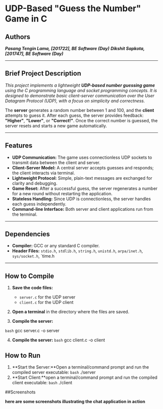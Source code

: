 # UDP-Based "Guess the Number" Game in C

## Authors

**_Pasang Tengin Lama, [201722], BE Software (Day)_**
**_Dikshit Sapkota, [201747], BE Software (Day)_**


---

##  Brief Project Description

_This project implements a lightweight **UDP-based number guessing game** using the C programming language and socket programming concepts. It is designed to demonstrate basic client-server communication over the User Datagram Protocol (UDP), with a focus on simplicity and correctness._

The **server** generates a random number between 1 and 100, and the **client** attempts to guess it. After each guess, the server provides feedback: **"Higher"**, **"Lower"**, or **"Correct!"**. Once the correct number is guessed, the server resets and starts a new game automatically.

---

##  Features

- **UDP Communication:** The game uses connectionless UDP sockets to transmit data between the client and server.
- **Client-Server Model:** A central server accepts guesses and responds; the client interacts via terminal.
- **Lightweight Protocol:** Simple, plain-text messages are exchanged for clarity and debugging.
- **Game Reset:** After a successful guess, the server regenerates a number for a new round without restarting the application.
- **Stateless Handling:** Since UDP is connectionless, the server handles each guess independently.
- **Command-line Interface:** Both server and client applications run from the terminal.

---

##  Dependencies

- **Compiler:** GCC or any standard C compiler.
- **Header Files:** `stdio.h`, `stdlib.h`, `string.h`, `unistd.h`, `arpa/inet.h`, `sys/socket.h`, `time.h



---

## How to Compile

1. **Save the code files:**
   - `server.c` for the UDP server
   - `client.c` for the UDP client

2. **Open a terminal** in the directory where the files are saved.

3. **Compile the server:**

```bash```
gcc server.c -o server


 4. **Compile the server:**
```bash```
gcc client.c -o client

## How to Run 
1. **Start the Server:**Open a terminal/command prompt and run the compiled server executable:
```bash```
./server
2. **Start Client:**open a terminal/command prompt and run the compiled client executable:
```bash```
   ./client

  ##Screenshots

  **here are some screenshots illustrating the chat application in action**
  
